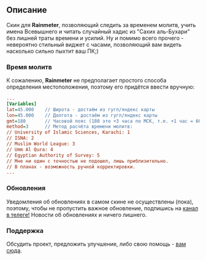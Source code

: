 ## Описание

Скин для **Rainmeter**, позволяющий следить за временем молитв, учить имена Всевышнего и читать случайный хадис из "Сахих аль-Бухари" без лишней траты времени и усилий. Ну и помимо всего прочего - невероятно стильный виджет с часами, позволяющий вам видеть насколько сильно пыхтит ваш ПК;)

### Время молитв

К сожалению, **Rainmeter** не предполагает простого способа определения местоположения, поэтому его придётся ввести вручную:

```praytimes.ini
...
[Variables]
lat=45.000    // Широта - достаём из гугл/яндекс карты
lon=45.000    // Долгота - достаём из гугл/яндекс карты
gmt=180       // Часовой пояс (180 это +3 часа по МСК, т.е. +1 час = 60. Пример: +5 часов = 300; -5 часов = -300)
method=3      // Метод расчёта времени молитв:
// University of Islamic Sciences, Karachi: 1
// ISNA: 2
// Muslim World League: 3
// Umm Al Qura: 4
// Egyptian Authority of Survey: 5
// Мне ни один с точностью не подошел, лишь приблизительно. 
// В планах - возможность ручной корректировки.
...
```

### Обновления

Уведомления об обновлениях в самом скине не осуществлены (пока), поэтому, чтобы не пропустить важное обновление, подпишись на [канал в телеге!](https://t.me/taqwia) Новости об обновлениях и ничего лишнего.

### Поддержка

Обсудить проект, предложить улучшение, либо свою помощь - [вам сюда](https://t.me/taqwia_chat).
